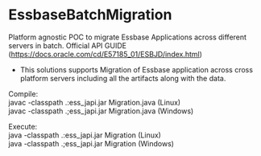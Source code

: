 # EssbaseBatchMigration
Platform agnostic POC to migrate Essbase Applications across different servers in batch.
Official API GUIDE (https://docs.oracle.com/cd/E57185_01/ESBJD/index.html)

- This solutions supports Migration of Essbase application across cross platform servers including all the artifacts along with the data.

Compile:\
javac -classpath .:ess_japi.jar Migration.java (Linux)\
javac -classpath .;ess_japi.jar Migration.java  (Windows)

Execute:\
java -classpath .:ess_japi.jar Migration (Linux)\
java -classpath .;ess_japi.jar Migration  (Windows)
